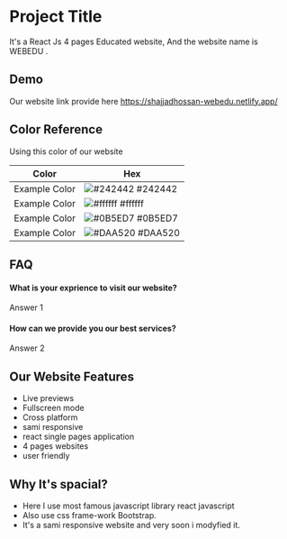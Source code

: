 
# Project Title

It's a React Js 4 pages Educated website, And the website name is WEBEDU . 


## Demo
Our website link provide here https://shajjadhossan-webedu.netlify.app/ 


## Color Reference
Using this color of our website

| Color             | Hex                                                                |
| ----------------- | ------------------------------------------------------------------ |
| Example Color | ![#242442](https://via.placeholder.com/10/242442?text=+) #242442 |
| Example Color | ![#ffffff](https://via.placeholder.com/10/ffffff?text=+) #ffffff |
| Example Color | ![#0B5ED7](https://via.placeholder.com/10/0B5ED7?text=+) #0B5ED7 |
| Example Color | ![#DAA520](https://via.placeholder.com/10/DAA520?text=+) #DAA520 |


## FAQ

#### What is your exprience to visit our website?

Answer 1

#### How can we provide you our best services?

Answer 2

  
## Our Website Features

- Live previews
- Fullscreen mode
- Cross platform
- sami responsive 
- react single pages application
- 4 pages websites
- user friendly

  
## Why It's spacial?
- Here I use most famous javascript library react javascript
- Also use css frame-work Bootstrap.
- It's a sami responsive website and very soon i modyfied it.

  